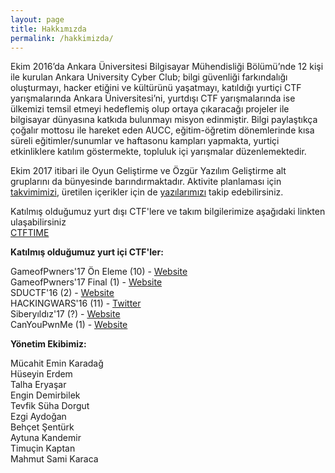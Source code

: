 ```yaml
---
layout: page
title: Hakkımızda
permalink: /hakkimizda/
---
```


Ekim 2016’da Ankara Üniversitesi Bilgisayar Mühendisliği Bölümü’nde 12 kişi ile kurulan Ankara University Cyber Club; bilgi güvenliği farkındalığı oluşturmayı, hacker etiğini ve kültürünü yaşatmayı, katıldığı yurtiçi CTF yarışmalarında Ankara Üniversitesi’ni, yurtdışı CTF yarışmalarında ise ülkemizi temsil etmeyi hedeflemiş olup ortaya çıkaracağı projeler ile bilgisayar dünyasına katkıda bulunmayı misyon edinmiştir. Bilgi paylaştıkça çoğalır mottosu ile hareket eden AUCC, eğitim-öğretim dönemlerinde kısa süreli eğitimler/sunumlar ve haftasonu kampları yapmakta, yurtiçi etkinliklere katılım göstermekte, topluluk içi yarışmalar düzenlemektedir. <br>

Ekim 2017 itibari ile Oyun Geliştirme ve Özgür Yazılım Geliştirme alt gruplarını da bünyesinde barındırmaktadır. Aktivite planlaması için [takvimimizi](https://www.aucyberclub.org/takvim/), üretilen içerikler için de [yazılarımızı](https://www.aucyberclub.org/blogyazilari/) takip edebilirsiniz.

Katılmış olduğumuz yurt dışı CTF'lere ve takım bilgilerimize aşağıdaki linkten ulaşabilirsiniz  
[CTFTIME](https://ctftime.org/team/32148 "CTFTIME/AUCC")

**Katılmış olduğumuz yurt içi CTF'ler:**  

GameofPwners'17 Ön Eleme (10) - [Website](http://gameofpwners.com/) <br>
GameofPwners'17 Final (1) - [Website](https://twitter.com/gameofpwners) <br>
SDUCTF'16 (2) - [Website](http://www.sductf.org/)  
HACKINGWARS'16 (11) - [Twitter](https://twitter.com/hackingwars)  
Siberyıldız'17 (?) - [Website](https://www.siberyildiz.com/)   
CanYouPwnMe (1) - [Website](https://ctf.canyoupwn.me)


**Yönetim Ekibimiz:**<br />

Mücahit Emin Karadağ <br>
Hüseyin Erdem <br>
Talha Eryaşar <br>
Engin Demirbilek <br>
Tevfik Süha Dorgut <br>
Ezgi Aydoğan <br>
Behçet Şentürk <br>
Aytuna Kandemir <br>
Timuçin Kaptan <br>
Mahmut Sami Karaca <br>